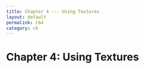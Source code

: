 ```yaml
---
title: Chapter 4 --- Using Textures
layout: default
permalink: cb4
category: cb
---
```

# Chapter 4: Using Textures
